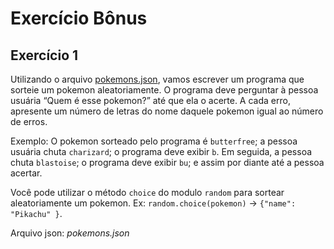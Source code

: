 # Exercício Bônus

## Exercício 1
Utilizando o arquivo [pokemons.json](https://lms-assets.betrybe.com/lms/pokemons.json?_gl=1*t28nau*_ga*MTU2OTY1NTc3Mi4xNjYyNDgzMjU3*_ga_JRYMZ1LMBF*MTY4Nzk4NDg1NC4zMjAuMS4xNjg3OTg1Njg2LjYwLjAuMA..), vamos escrever um programa que sorteie um pokemon aleatoriamente. O programa deve perguntar à pessoa usuária “Quem é esse pokemon?” até que ela o acerte. A cada erro, apresente um número de letras do nome daquele pokemon igual ao número de erros.

Exemplo: O pokemon sorteado pelo programa é `butterfree`; a pessoa usuária chuta `charizard`; o programa deve exibir `b`. Em seguida, a pessoa chuta `blastoise`; o programa deve exibir `bu`; e assim por diante até a pessoa acertar.

Você pode utilizar o método `choice` do modulo `random` para sortear aleatoriamente um pokemon. Ex: `random.choice(pokemon)` -> `{"name": "Pikachu" }`.

Arquivo json: _pokemons.json_